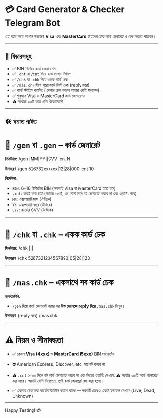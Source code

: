 # 💳 Card Generator & Checker Telegram Bot

এই বটটি দিয়ে আপনি সহজেই **Visa** এবং **MasterCard** টাইপের টেস্ট কার্ড জেনারেট ও চেক করতে পারবেন।

---

## 🚀 ফিচারসমূহ

- ✅ BIN ভিত্তিক কার্ড জেনারেশন
- ✅ `.cnt` বা `/cnt` দিয়ে কার্ড সংখ্যা নির্ধারণ
- ✅ `/chk` বা `.chk` দিয়ে একক কার্ড চেক
- ✅ `/mas.chk` দিয়ে পুরো কার্ড লিস্ট চেক (reply করে)
- ✅ কার্ড স্ট্যাটাস ক্যাশিং (একবার চেক করলে আবার একই ফলাফল)
- ✅ শুধুমাত্র Visa ও MasterCard কার্ড জেনারেশন
- ⚠️ সর্বোচ্চ ৩০টি কার্ড প্রতি রিকোয়েস্টে

---

## 🛠️ কমান্ড গাইড

# 🔹 `/gen` বা `.gen` – কার্ড জেনারেট

**সিনট্যাক্স:**
/gen <BIN>|MM|YY||CVV .cnt N

**উদাহরণ:**
/gen 526732xxxxxx|12|28|000 .cnt 10

**নির্দেশনা:**
- `BIN`: 6–16 ডিজিটের BIN (অবশ্যই Visa বা MasterCard হতে হবে)
- `.cnt`: কয়টি কার্ড চাই (সর্বোচ্চ ৩০টি, এর বেশি দিলে বট জেনারেট করবে না এবং ওয়ার্নিং দিবে)
- `MM`: এক্সপায়ারি মাস (ঐচ্ছিক)
- `YY`: এক্সপায়ারি বছর (ঐচ্ছিক)
- `CVV`: কার্ডের CVV (ঐচ্ছিক)

---

# 🔹 `/chk` বা `.chk` – একক কার্ড চেক

**সিনট্যাক্স:**
/chk <card>|<mm>|<yy>|<cvv>

**উদাহরণ:**
/chk 5267321234567890|05|28|123

---

# 🔹 `/mas.chk` – একসাথে সব কার্ড চেক

**ব্যবহারবিধি:**
- `/gen` দিয়ে কার্ড জেনারেট করার পর **উক্ত মেসেজে reply দিয়ে** `/mas.chk` লিখুন।

**উদাহরণ:**
(reply করে)
/mas.chk

---

# ⚠️ নিয়ম ও সীমাবদ্ধতা

- ✅ কেবল **Visa (4xxx)** ও **MasterCard (5xxx)** BIN সাপোর্টেড
- ⛔ American Express, Discover, etc. সাপোর্ট করবে না
- ⚠️ `.cnt` > ৩০ দিলে বট কার্ড জেনারেট করবে না এবং নিচের ওয়ার্নিং দেখাবে:
⚠️ সর্বোচ্চ ৩০টি কার্ড জেনারেট করা যাবে। আপনি বেশি দিয়েছেন, তাই কার্ড জেনারেট বন্ধ করা হলো।


- ✅ একবার চেক করা কার্ডের স্ট্যাটাস ক্যাশে থাকে — পরবর্তী চেকেও একই ফলাফল দেখাবে (Live, Dead, Unknown)

---

Happy Testing! 💳
